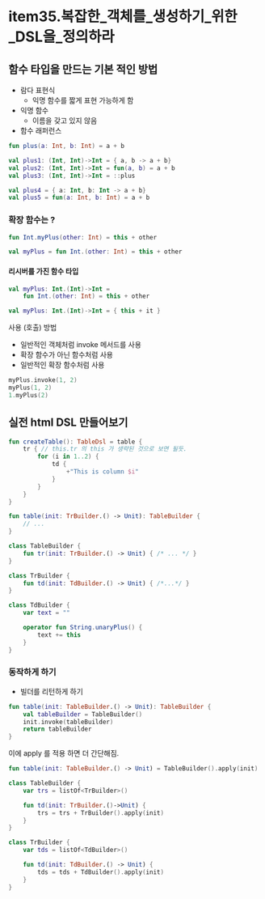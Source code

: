 # item35.복잡한_객체를_생성하기_위한_DSL을_정의하라

## 함수 타입을 만드는 기본 적인 방법

- 람다 표현식
  - 익명 함수를 짧게 표현 가능하게 함
- 익명 함수
  - 이름을 갖고 있지 않음
- 함수 래퍼런스

```kotlin
fun plus(a: Int, b: Int) = a + b
```

```kotlin
val plus1: (Int, Int)->Int = { a, b -> a + b}
val plus2: (Int, Int)->Int = fun(a, b) = a + b
val plus3: (Int, Int)->Int = ::plus

val plus4 = { a: Int, b: Int -> a + b}
val plus5 = fun(a: Int, b: Int) = a + b
```

### 확장 함수는 ?

```kotlin
fun Int.myPlus(other: Int) = this + other
```

```kotlin
val myPlus = fun Int.(other: Int) = this + other
```

#### 리시버를 가진 함수 타입

```kotlin
val myPlus: Int.(Int)->Int =
    fun Int.(other: Int) = this + other
```

```kotlin
val myPlus: Int.(Int)->Int = { this + it }
```

사용 (호출) 방법

- 일반적인 객체처럼 invoke 메서드를 사용
- 확장 함수가 아닌 함수처럼 사용
- 일반적인 확장 함수처럼 사용

```kotlin
myPlus.invoke(1, 2)
myPlus(1, 2)
1.myPlus(2)
```

## 실전 html DSL 만들어보기

```kotlin
fun createTable(): TableDsl = table {
    tr { // this.tr 의 this 가 생략된 것으로 보면 될듯. 
        for (i in 1..2) {
            td {
                +"This is column $i"
            }
        }
    }
}
```

```kotlin
fun table(init: TrBuilder.() -> Unit): TableBuilder {
    // ...
}

class TableBuilder {
    fun tr(init: TrBuilder.() -> Unit) { /* ... */ }
}

class TrBuilder {
    fun td(init: TdBuilder.() -> Unit) { /*...*/ }
}

class TdBuilder {
    var text = ""

    operator fun String.unaryPlus() {
        text += this
    }
}
```

### 동작하게 하기

- 빌더를 리턴하게 하기

```kotlin
fun table(init: TableBuilder.() -> Unit): TableBuilder {
    val tableBuilder = TableBuilder()
    init.invoke(tableBuilder)
    return tableBuilder
}
```

이에 apply 를 적용 하면 더 간단해짐.

```kotlin
fun table(init: TableBuilder.() -> Unit) = TableBuilder().apply(init)
```

```kotlin
class TableBuilder {
    var trs = listOf<TrBuilder>()

    fun td(init: TrBuilder.()->Unit) {
        trs = trs + TrBuilder().apply(init)
    }
}

class TrBuilder {
    var tds = listOf<TdBuilder>()

    fun td(init: TdBuilder.() -> Unit) {
        tds = tds + TdBuilder().apply(init)
    }
}
```